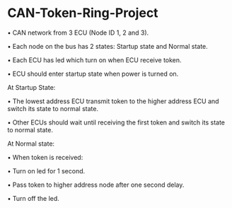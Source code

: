 # CAN-Token-Ring-Project

• CAN network from 3 ECU (Node ID 1, 2 and 3).

• Each node on the bus has 2 states: Startup state and Normal state.

• Each ECU has led which turn on when ECU receive token.

• ECU should enter startup state when power is turned on.

At Startup State:

• The lowest address ECU transmit token to the higher address ECU and switch its state to normal state.

• Other ECUs should wait until receiving the first token and switch its state to normal state.

At Normal state:

• When token is received:

• Turn on led for 1 second.

• Pass token to higher address node after one second delay.

• Turn off the led.
